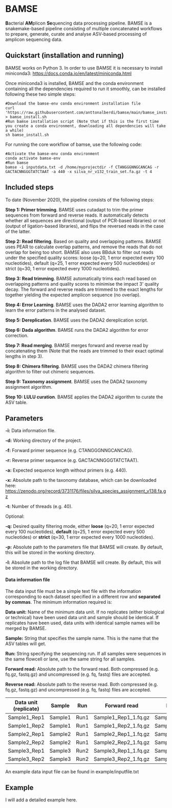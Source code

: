 # BAMSE

**B**acterial **AM**plicon **Se**quencing data processing pipeline. BAMSE is a snakemake-based pipeline consisting of multiple concatenated workflows to prepare, generate, curate and analyse ASV-based processing of amplicon sequencing data.

## Quickstart (installation and running)

BAMSE works on Python 3. In order to use BAMSE it is necessary to install miniconda3: https://docs.conda.io/en/latest/miniconda.html

Once miniconda3 is installed, BAMSE and the conda environment containing all the dependencies required to run it smoothly, can be installed following these two simple steps:

```shell
#Download the bamse-env conda environment installation file
curl 'https://raw.githubusercontent.com/anttonalberdi/bamse/main/bamse_install.sh' > bamse_install.sh
#Run bamse installation script (Note that if this is the first time you create a conda environment, downloading all dependencies will take a while)
sh bamse_install.sh
```
For running the core workflow of bamse, use the following code:

```shell
#Activate the bamse-env conda environment
conda activate bamse-env
#Run bamse
bamse -i inputdata.txt -d /home/myprojectdir -f CTANGGGNNGCANCAG -r GACTACNNGGGTATCTAAT -a 440 -x silva_nr_v132_train_set.fa.gz -t 4
```

## Included steps

To date (November 2020), the pipeline consists of the following steps:

**Step 1: Primer trimming**. BAMSE uses cutadapt to trim the primer sequences from forward and reverse reads. It automatically detects whether all sequences are directional (output of PCR-based libraries) or not (output of ligation-based libraries), and flips the reversed reads in the case of the latter.

**Step 2: Read filtering**. Based on quality and overlapping patterns. BAMSE uses PEAR to calculate overlap patterns, and remove the reads that do not overlap for being too short. BAMSE also uses BBduk to filter out reads under the specified quality scores: loose (q=20, 1 error expected every 100 nucleotides), default (q=25, 1 error expected every 500 nucleotides) or strict (q=30, 1 error expected every 1000 nucleotides).

**Step 3: Read trimming**. BAMSE automatically trims each read based on overlapping patterns and quality scores to minimise the impact 3' quality decay. The forward and reverse reads are trimmed to the exact lengths for together yielding the expected amplicon sequence (no overlap).

**Step 4: Error Learning**. BAMSE uses the DADA2 error learning algorithm to learn the error patterns in the analysed dataset.

**Step 5: Dereplication**.  BAMSE uses the DADA2 dereplication script.

**Step 6: Dada algorithm**. BAMSE runs the DADA2 algorithm for error correction.

**Step 7: Read merging**. BAMSE merges forward and reverse read by concatenating them (Note that the reads are trimmed to their exact optimal lengths in step 3).

**Step 8: Chimera filtering**. BAMSE uses the DADA2 chimera filtering algorithm to filter out chimeric sequences.

**Step 9: Taxonomy assignment**. BAMSE uses the DADA2 taxonomy assignment algorithm.

**Step 10: LULU curation**. BAMSE applies the DADA2 algorithm to curate the ASV table.

## Parameters

**-i:** Data information file.

**-d:** Working directory of the project.

**-f:** Forward primer sequence (e.g. CTANGGGNNGCANCAG).

**-r:** Reverse primer sequence (e.g. GACTACNNGGGTATCTAAT).

**-a:** Expected sequence length without primers (e.g. 440).

**-x:** Absolute path to the taxonomy database, which can be downloaded here: https://zenodo.org/record/3731176/files/silva_species_assignment_v138.fa.gz

**-t:** Number of threads (e.g. 40).

Optional:

**-q:** Desired quality filtering mode, either **loose** (q=20, 1 error expected every 100 nucleotides), **default** (q=25, 1 error expected every 500 nucleotides) or **strict** (q=30, 1 error expected every 1000 nucleotides).

**-p:** Absolute path to the parameters file that BAMSE will create. By default, this will be stored in the working directory.

**-l:** Absolute path to the log file that BAMSE will create. By default, this will be stored in the working directory.

#### Data information file
The data input file must be a simple text file with the information corresponding to each dataset specified in a different row and **separated by commas**. The minimum information required is:

**Data unit:** Name of the minimum data unit. If no replicates (either biological or technical) have been used data unit and sample should be identical. If replicates have been used, data units with identical sample names will be merged by BAMSE.

**Sample:** String that specifies the sample name. This is the name that the ASV tables will get.

**Run:** String specifying the sequencing run. If all samples were sequences in the same flowcell or lane, use the same string for all samples.

**Forward read:** Absolute path to the forward read. Both compressed (e.g. fq.gz, fastq.gz) and uncompressed (e.g. fq, fastq) files are accepted.

**Reverse read:** Absolute path to the reverse read. Both compressed (e.g. fq.gz, fastq.gz) and uncompressed (e.g. fq, fastq) files are accepted.

| Data unit (replicate) | Sample | Run | Forward read | Reverse read |
| ----------- | ----------- | ----------- | ----------- | ----------- |
| Sample1_Rep1 | Sample1 | Run1 | Sample1_Rep1_1.fq.gz | Sample1_Rep1_2.fq.gz |
| Sample1_Rep2 | Sample1 | Run1 | Sample1_Rep2_1.fq.gz | Sample1_Rep2_2.fq.gz |
| Sample2_Rep1 | Sample2 | Run1 | Sample2_Rep1_1.fq.gz | Sample2_Rep1_2.fq.gz |
| Sample2_Rep2 | Sample2 | Run1 | Sample2_Rep2_1.fq.gz | Sample2_Rep2_2.fq.gz |
| Sample3_Rep1 | Sample3 | Run2 | Sample3_Rep1_1.fq.gz | Sample3_Rep1_2.fq.gz |
| Sample3_Rep2 | Sample3 | Run2 | Sample3_Rep2_1.fq.gz | Sample3_Rep2_2.fq.gz |

An example data input file can be found in example/inputfile.txt

## Example

I will add a detailed example here. 
